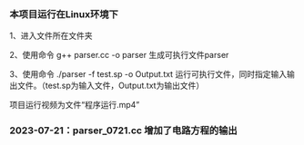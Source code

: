 ### 本项目运行在Linux环境下
1、进入文件所在文件夹


2、使用命令 g++ parser.cc -o parser 生成可执行文件parser


3、使用命令 ./parser -f test.sp -o Output.txt 运行可执行文件，同时指定输入输出文件。（test.sp为输入文件，Output.txt为输出文件）

项目运行视频为文件“程序运行.mp4”

### 2023-07-21：parser_0721.cc 增加了电路方程的输出
